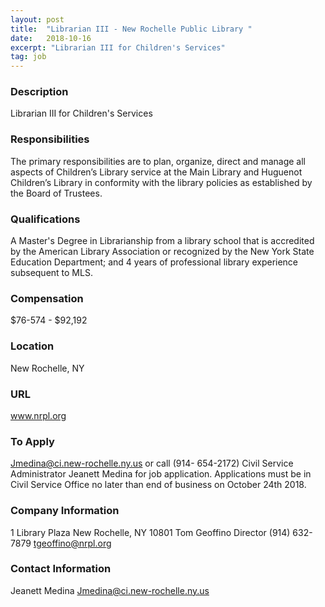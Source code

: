 ```yaml
---
layout: post
title:  "Librarian III - New Rochelle Public Library "
date:   2018-10-16
excerpt: "Librarian III for Children's Services"
tag: job
---
```


### Description   

Librarian III for Children's Services


### Responsibilities   

The primary responsibilities are to plan, organize, direct and manage all aspects of Children’s Library service at the Main Library and Huguenot Children’s Library in conformity with the library policies as established by the Board of Trustees.


### Qualifications   

A Master's Degree in Librarianship from a library school that is accredited by the American Library Association or recognized by the New York State Education Department; and 4 years of professional library experience subsequent to MLS. 


### Compensation   

$76-574 - $92,192


### Location   

New Rochelle, NY


### URL   

www.nrpl.org

### To Apply   

Jmedina@ci.new-rochelle.ny.us  or call (914- 654-2172) Civil Service Administrator Jeanett Medina for job application. Applications must be in Civil Service Office no later than end of business on October 24th 2018.


### Company Information   

1 Library Plaza New Rochelle, NY 10801 Tom Geoffino Director (914) 632-7879 tgeoffino@nrpl.org


### Contact Information   

Jeanett Medina Jmedina@ci.new-rochelle.ny.us 

